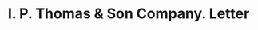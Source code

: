 ---
doi: 10.7916/D8TT633M
date_other: '1921'
date_other_textual: '1921'
form: correspondence
genre:
- Letters (correspondence)
name:
- I. P. Thomas & Son Company
object_in_context_url: https://biggert.cul.columbia.edu/items/view/ave_biggert_01702
subject_hierarchical_geographic:
- Philadelphia, Pennsylvania, United States
subject_name:
- I. P. Thomas & Son Company
title: I. P. Thomas & Son Company. Letter
sort_title: I. P. Thomas & Son Company. Letter
call_number: ave_biggert_01702
coordinates:
- 40.00944444444445,-75.13333333333334
pid: ave_biggert_01702
identifiers: ave_biggert_01702
canvas_id: ldpd:396960
permalink: "/items/ave_biggert_01702/"
layout: iiif-image-page
---